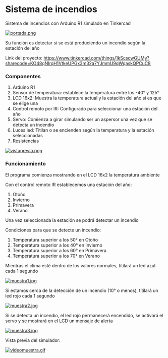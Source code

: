 # Sistema de incendios
Sistema de incendios con Arduino R1 simulado en Tinkercad

[![portada.png](https://i.postimg.cc/76GRHMmk/portada.png)](https://postimg.cc/njx2TmyR)

Su función es detectar si se está produciendo un incendio según la estación del año

Link del proyecto: https://www.tinkercad.com/things/1kScscwGUMy?sharecode=KO48qNIrqH1VtkeUPGx3m32a7YJmmU9qWqaskQPCuC8

### Componentes
1. Arduino R1
2. Sensor de temperatura: establece la temperatura entre los -40° y 125°
3. LCD 16x2: Muestra la temperatura actual y la estación del año si es que se elige una
4. Control remoto por IR: Configurado para seleccionar una estación del año
5. Servo: Comienza a girar simulando ser un aspersor una vez que se detecta un incendio
6. Luces led: Titilan o se encienden según la temperatura y la estación seleccionadas
7. Resistencias

[![vistaprevia.png](https://i.postimg.cc/SsCG1ZgJ/vistaprevia.png)](https://postimg.cc/ZBY3CLtS)

### Funcionamiento
El programa comienza mostrando en el LCD 16x2 la temperatura ambiente

Con el control remoto IR establecemos una estación del año:

1. Otoño 
2. Invierno
3. Primavera
4. Verano

Una vez seleccionada la estación se podrá detectar un incendio

Condiciones para que se detecte un incendio:
1. Temperatura superior a los 50° en Otoño
2. Temperatura superior a los 40° en Invierno
3. Temperatura superior a los 60° en Primavera
4. Temperatura superior a los 70° en Verano

Mientras el clima esté dentro de los valores normales, titilará un led azul cada 1 segundo

[![muestra1.jpg](https://i.postimg.cc/6q0tx5FM/muestra1.jpg)](https://postimg.cc/5Q6Zw14z)

Si estamos cerca de la detección de un incendio (10° o menos), titilará un led rojo cada 1 segundo

[![muestra2.jpg](https://i.postimg.cc/K83wn8QC/muestra2.jpg)](https://postimg.cc/pmxsvxwB)

Si se detecta un incendio, el led rojo permanecerá encendido, se activará el servo y se mostrará en el LCD un mensaje de alerta

[![muestra3.jpg](https://i.postimg.cc/65M4d9TV/muestra3.jpg)](https://postimg.cc/4mh3GR6n)

Vista previa del simulador:

[![videomuestra.gif](https://i.postimg.cc/3NtNw5Ky/videomuestra.gif)](https://postimg.cc/WqJT9yqj)

